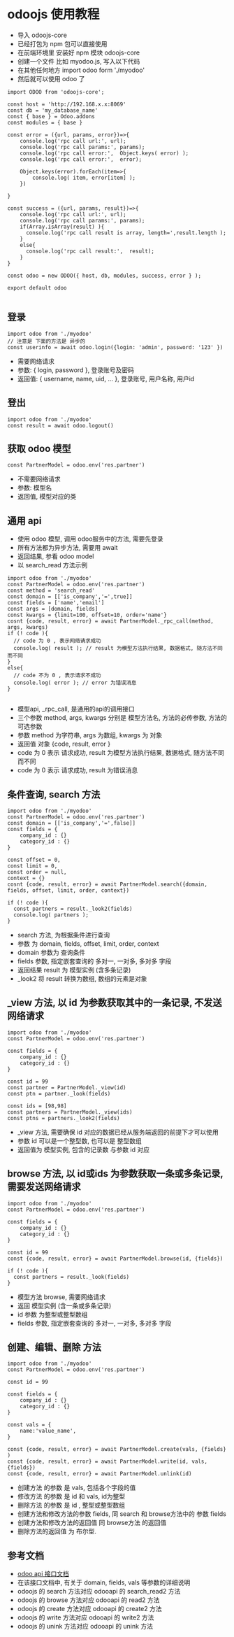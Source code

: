 
# odoojs 使用教程

* 导入 odoojs-core
* 已经打包为 npm 包可以直接使用
* 在前端环境里 安装好 npm 模块 odoojs-core
* 创建一个文件 比如 myodoo.js, 写入以下代码
* 在其他任何地方 import odoo form './myodoo'
* 然后就可以使用 odoo 了


``` 
import ODOO from 'odoojs-core';

const host = 'http://192.168.x.x:8069'
const db = 'my_database_name'
const { base } = Odoo.addons
const modules = { base }

const error = ({url, params, error})=>{
    console.log('rpc call url:', url);
    console.log('rpc call params:', params);
    console.log('rpc call error:',  Object.keys( error) );
    console.log('rpc call error:',  error);

    Object.keys(error).forEach(item=>{
        console.log( item, error[item] );
    })

}

const success = ({url, params, result})=>{
    console.log('rpc call url:', url);
    console.log('rpc call params:', params);
    if(Array.isArray(result) ){
      console.log('rpc call result is array, length=',result.length );
    }
    else{
      console.log('rpc call result:',  result);
    }
}

const odoo = new ODOO({ host, db, modules, success, error } );

export default odoo
 
```


## 登录

``` 
import odoo from './myodoo'
// 注意是 下面的方法是 异步的
const userinfo = await odoo.login({login: 'admin', password: '123' })

``` 
* 需要网络请求
* 参数:  { login, password }, 登录账号及密码
* 返回值: { username, name, uid, ... },  登录账号, 用户名称, 用户id


## 登出

```
import odoo from './myodoo'
const result = await odoo.logout()
```

## 获取 odoo 模型    

```
const PartnerModel = odoo.env('res.partner')
```
* 不需要网络请求
* 参数: 模型名
* 返回值, 模型对应的类

## 通用 api
* 使用 odoo 模型, 调用 odoo服务中的方法, 需要先登录
* 所有方法都为异步方法, 需要用 await
* 返回结果, 参看 odoo model
* 以 search_read 方法示例

```
import odoo from './myodoo'
const PartnerModel = odoo.env('res.partner')
const method = 'search_read'
const domain = [['is_company','=',true]]
const fields = ['name','email']
const args = [domain, fields]
const kwargs = {limit=100, offset=10, order='name'}
cosnt {code, result, error} = await PartnerModel._rpc_call(method, args, kwargs)
if (! code ){
  // code 为 0 , 表示网络请求成功
  console.log( result ); // result 为模型方法执行结果, 数据格式, 随方法不同而不同
}
else{
  // code 不为 0 , 表示请求不成功
  console.log( error ); // error 为错误消息
}


```

* 模型api,  _rpc_call, 是通用的api的调用接口
* 三个参数 method, args, kwargs 分别是 模型方法名, 方法的必传参数, 方法的可选参数
* 参数 method 为字符串, args 为数组, kwargs 为 对象
* 返回值 对象 {code, result, error }
* code 为 0 表示 请求成功, result 为模型方法执行结果, 数据格式, 随方法不同而不同
* code 为 0 表示 请求成功, result 为错误消息


## 条件查询, search 方法

```
import odoo from './myodoo'
const PartnerModel = odoo.env('res.partner')
const domain = [['is_company','=',false]]
const fields = {
    company_id : {}
    category_id : {}
}

const offset = 0,
const limit = 0,
const order = null, 
context = {}
cosnt {code, result, error} = await PartnerModel.search({domain, fields, offset, limit, order, context})

if (! code ){
  const partners = result._look2(fields)
  console.log( partners ); 
}

```
* search 方法, 为根据条件进行查询
* 参数 为 domain, fields, offset, limit, order, context
* domain 参数为 查询条件
* fields 参数, 指定嵌套查询的 多对一, 一对多, 多对多 字段
* 返回结果 result 为 模型实例 (含多条记录)
* _look2 将 result 转换为数组, 数组的元素是对象


## _view 方法, 以 id 为参数获取其中的一条记录, 不发送网络请求

```
import odoo from './myodoo'
const PartnerModel = odoo.env('res.partner')

const fields = {
    company_id : {}
    category_id : {}
}

const id = 99
const partner = PartnerModel._view(id)
const ptn = partner._look(fields)

const ids = [98,98]
const partners = PartnerModel._view(ids)
const ptns = partners._look2(fields)

```

*  _view 方法, 需要确保 id 对应的数据已经从服务端返回的前提下才可以使用
* 参数 id 可以是一个整型数, 也可以是 整型数组
* 返回值为 模型实例, 包含的记录数 与参数 id 对应


## browse 方法, 以 id或ids 为参数获取一条或多条记录, 需要发送网络请求
```
import odoo from './myodoo'
const PartnerModel = odoo.env('res.partner')

const fields = {
    company_id : {}
    category_id : {}
}

const id = 99
const {code, result, error} = await PartnerModel.browse(id, {fields})

if (! code ){
  const partners = result._look(fields)
}

```

* 模型方法 browse, 需要网络请求
* 返回 模型实例 (含一条或多条记录)
* id 参数 为整型或整型数组
* fields 参数, 指定嵌套查询的 多对一, 一对多, 多对多 字段


## 创建、编辑、删除 方法

```
import odoo from './myodoo'
const PartnerModel = odoo.env('res.partner')

const id = 99

const fields = {
    company_id : {}
    category_id : {}
}

const vals = {
    name:'value_name',
}

const {code, result, error} = await PartnerModel.create(vals, {fields} )
const {code, result, error} = await PartnerModel.write(id, vals, {fields})
const {code, result, error} = await PartnerModel.unlink(id)

```

* 创建方法 的参数 是 vals, 包括各个字段的值
* 修改方法 的参数 是 id 和 vals, id为整型
* 删除方法 的参数 是 id , 整型或整型数组
* 创建方法和修改方法的参数 fields, 同 search 和 browse方法中的 参数 fields
* 创建方法和修改方法的返回值 同 browse方法 的返回值
* 删除方法的返回值 为 布尔型.

## 参考文档

* [odoo api 接口文档](https://gitee.com/odoowww/odoo-patch/blob/master/addons/ow_json/README-api.md) 
* 在该接口文档中, 有关于 domain, fields, vals 等参数的详细说明
* odoojs 的 search 方法对应 odooapi 的 search_read2 方法
* odoojs 的 browse 方法对应 odooapi 的 read2 方法
* odoojs 的 create 方法对应 odooapi 的 create2 方法
* odoojs 的 write  方法对应 odooapi 的 write2 方法
* odoojs 的 unink  方法对应 odooapi 的 unink 方法



